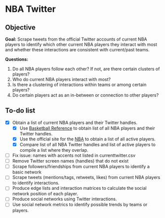 # NBA Twitter

## Objective
**Goal:** Scrape tweets from the official Twitter accounts of current NBA players to identify which other current NBA players they interact with most and whether these interactions are consistent with current/past teams.

**Questions:**  
1. Do all NBA players follow each other? If not, are there certain clusters of players?
2. Who do current NBA players interact with most?  
3. Is there a clustering of interactions within teams or among certain players?  
4. Do certain players act as an in-between or connection to other players?  


## To-do list  
- [x] Obtain a list of current NBA players and their Twitter handles.  
  - [x] Use [Basketball Reference](https://www.basketball-reference.com/friv/twitter.html) to obtain list of all NBA players and their Twitter handles.   
  - [x] Use the official site for the [NBA](https://nba.com/players/) to obtain a list of all active players. 
  - [x] Compare list of all NBA Twitter handles and list of active players to compile a list where they overlap. 
- [ ] Fix issue: names with accents not listed in currenttwitter.csv
- [ ] Remove Twitter screen names (handles) that do not exist
- [ ] Scrape followers/friendships from current NBA players to identify a basic network
- [ ] Scrape tweets (mentions/tags, retweets, likes) from current NBA players to identify interactions.  
- [ ] Produce edge lists and interaction matrices to calculate the social network position of each player.  
- [ ] Produce social networks using Twitter interactions.  
- [ ] Use social network metrics to identify possible trends by teams or players.  
